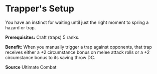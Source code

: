 ﻿---
cssclass: [feats]

---
# Trapper's Setup

You have an instinct for waiting until just the right moment to spring a hazard or trap.

**Prerequisites:** Craft (traps) 5 ranks.

**Benefit:** When you manually trigger a trap against opponents, that trap receives either a +2 circumstance bonus on melee attack rolls or a +2 circumstance bonus to its saving throw DC.

**Source** Ultimate Combat